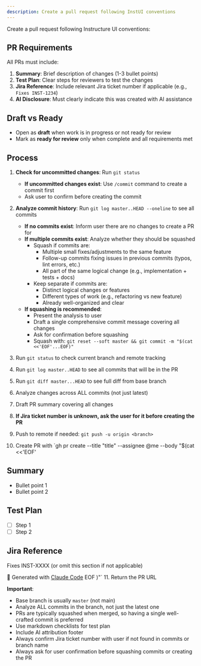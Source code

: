```yaml
---
description: Create a pull request following InstUI conventions
---
```


Create a pull request following Instructure UI conventions:

## PR Requirements

All PRs must include:

1. **Summary**: Brief description of changes (1-3 bullet points)
2. **Test Plan**: Clear steps for reviewers to test the changes
3. **Jira Reference**: Include relevant Jira ticket number if applicable (e.g., `Fixes INST-1234`)
4. **AI Disclosure**: Must clearly indicate this was created with AI assistance

## Draft vs Ready

- Open as **draft** when work is in progress or not ready for review
- Mark as **ready for review** only when complete and all requirements met

## Process

1. **Check for uncommitted changes**: Run `git status`
   - **If uncommitted changes exist**: Use `/commit` command to create a commit first
   - Ask user to confirm before creating the commit

2. **Analyze commit history**: Run `git log master..HEAD --oneline` to see all commits
   - **If no commits exist**: Inform user there are no changes to create a PR for
   - **If multiple commits exist**: Analyze whether they should be squashed
     - Squash if commits are:
       - Multiple small fixes/adjustments to the same feature
       - Follow-up commits fixing issues in previous commits (typos, lint errors, etc.)
       - All part of the same logical change (e.g., implementation + tests + docs)
     - Keep separate if commits are:
       - Distinct logical changes or features
       - Different types of work (e.g., refactoring vs new feature)
       - Already well-organized and clear
   - **If squashing is recommended**:
     - Present the analysis to user
     - Draft a single comprehensive commit message covering all changes
     - Ask for confirmation before squashing
     - Squash with: `git reset --soft master && git commit -m "$(cat <<'EOF'...EOF)"`

3. Run `git status` to check current branch and remote tracking
4. Run `git log master..HEAD` to see all commits that will be in the PR
5. Run `git diff master...HEAD` to see full diff from base branch
6. Analyze changes across ALL commits (not just latest)
7. Draft PR summary covering all changes
8. **If Jira ticket number is unknown, ask the user for it before creating the PR**
9. Push to remote if needed: `git push -u origin <branch>`
10. Create PR with `gh pr create --title "title" --assignee @me --body "$(cat <<'EOF'
## Summary
- Bullet point 1
- Bullet point 2

## Test Plan
- [ ] Step 1
- [ ] Step 2

## Jira Reference
Fixes INST-XXXX (or omit this section if not applicable)

🤖 Generated with [Claude Code](https://claude.com/claude-code)
EOF
)"`
11. Return the PR URL

**Important**:
- Base branch is usually `master` (not main)
- Analyze ALL commits in the branch, not just the latest one
- PRs are typically squashed when merged, so having a single well-crafted commit is preferred
- Use markdown checklists for test plan
- Include AI attribution footer
- Always confirm Jira ticket number with user if not found in commits or branch name
- Always ask for user confirmation before squashing commits or creating the PR
